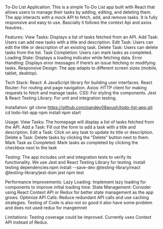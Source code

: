 To-Do List Application:
This is a simple To-Do List app built with React that allows users to manage their tasks by adding, editing, and deleting them. The app interacts with a mock API to fetch, add, and remove tasks. It is fully responsive and easy to use.
Bascially it follows the context Api and axios feautres..

Features:
View Tasks: Displays a list of tasks fetched from an API.
Add Task: Users can add new tasks with a title and description.
Edit Task: Users can edit the title or description of an existing task.
Delete Task: Users can delete tasks from the list.
Task Completion: Users can mark tasks as completed.
Loading State: Displays a loading indicator while fetching data.
Error Handling: Displays error messages if there’s an issue fetching or modifying tasks.
Responsive Design: The app adapts to different screen sizes (mobile, tablet, desktop).


Tech Stack:
React: A JavaScript library for building user interfaces.
React Router: For routing and page navigation.
Axios: HTTP client for making requests to fetch and manage tasks.
CSS: For styling the components.
Jest & React Testing Library: For unit and integration testing.

Installation:
git clone https://github.com/pandey08ayush/todo-list-app.git
cd todo-list-app
npm install
npm start

Usage:
View Tasks: The homepage will display a list of tasks fetched from the API.
Add a Task: Fill out the form to add a task with a title and description.
Edit a Task: Click on any task to update its title or description.
Delete a Task: Delete tasks by clicking the "Delete" button next to them.
Mark Task as Completed: Mark tasks as completed by clicking the checkbox next to the task

Testing:
The app includes unit and integration tests to verify its functionality. We use Jest and React Testing Library for testing.
Install testing dependencies:npm install --save-dev @testing-library/react @testing-library/jest-dom jest
npm test

Performance Improvements:
Lazy Loading: Implement lazy loading for components to improve initial loading time.
State Management: Consider using React Context API or Redux for better state management as the app grows.
Optimize API Calls: Reduce redundant API calls and use caching strategies.
Testing of Code is also not so good it also have some problem and does not used redux for mangemnet 


Limitations:
Testing coverage could be improved.
Currently uses Context API instead of Redux.

